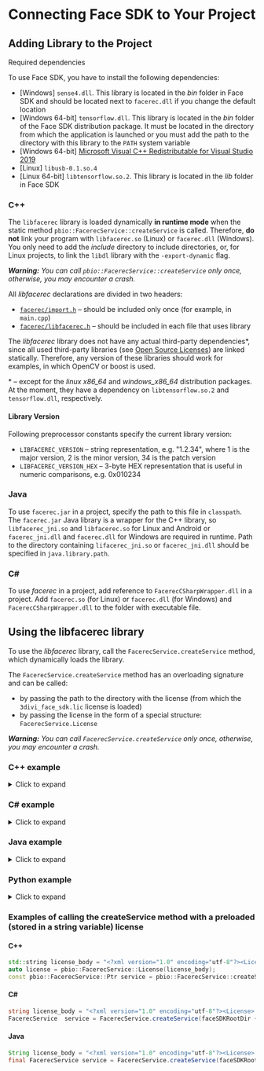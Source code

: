 # Connecting Face SDK to Your Project 

## Adding Library to the Project

Required dependencies

To use Face SDK, you have to install the following dependencies:

* [Windows] `sense4.dll`. This library is located in the *bin* folder in Face SDK and should be located next to `facerec.dll` if you change the default location
* [Windows 64-bit] `tensorflow.dll`. This library is located in the *bin* folder of the Face SDK distribution package. It must be located in the directory from which the application is launched or you must add the path to the directory with this library to the `PATH` system variable
* [Windows 64-bit] [Microsoft Visual C++ Redistributable for Visual Studio 2019](https://visualstudio.microsoft.com/downloads/)
* [Linux] `libusb-0.1.so.4`
* [Linux 64-bit] `libtensorflow.so.2`. This library is located in the *lib* folder in Face SDK

### C++ 

The `libfacerec` library is loaded dynamically **in runtime mode** when the static method `pbio::FacerecService::createService` is called. Therefore, **do not** link your program with `libfacerec.so` (Linux) or `facerec.dll` (Windows). You only need to add the *include* directory to include directories, or, for Linux projects, to link the `libdl` library with the `-export-dynamic` flag.

_**Warning:** You can call `pbio::FacerecService::createService` only once, otherwise, you may encounter a crash._

All *libfacerec* declarations are divided in two headers:

* [`facerec/import.h`](../../../include/facerec/import.h) – should be included only once (for example, in `main.cpp`)
* [`facerec/libfacerec.h`](../../../include/facerec/libfacerec.h) – should be included in each file that uses library

The *libfacerec* library does not have any actual third-party dependencies*, since all used third-party libraries (see [Open Source Licenses](../../open_source_licenses)) are linked statically. Therefore, any version of these libraries should work for examples, in which OpenCV or boost is used.

\* – except for the *linux x86_64* and *windows_x86_64* distribution packages. At the moment, they have a dependency on `libtensorflow.so.2` and` tensorflow.dll`, respectively.

#### Library Version

Following preprocessor constants specify the current library version:

* `LIBFACEREC_VERSION` – string representation, e.g. "1.2.34", where 1 is the major version, 2 is the minor version, 34 is the patch version
* `LIBFACEREC_VERSION_HEX` – 3-byte HEX representation that is useful in numeric comparisons, e.g. 0x010234

### Java

To use `facerec.jar` in a project, specify the path to this file in `classpath`. The `facerec.jar` Java library is a wrapper for the C++ library, so `libfacerec_jni.so` and `libfacerec.so` for Linux and Android or `facerec_jni.dll` and `facerec.dll` for Windows are required in runtime. Path to the directory containing `lifacerec_jni.so` or `facerec_jni.dll` should be specified in `java.library.path`.

### C#

To use *facerec* in a project, add reference to `FacerecCSharpWrapper.dll` in a project. Add `facerec.so` (for Linux) or `facerec.dll` (for Windows) and `FacerecCSharpWrapper.dll` to the folder with executable file.

## Using the libfacerec library 

To use the *libfacerec* library, call the `FacerecService.createService` method, which dynamically loads the library.

The `FacerecService.createService` method has an overloading signature and can be called:
* by passing the path to the directory with the license (from which the `3divi_face_sdk.lic` license is loaded)
* by passing the license in the form of a special structure: `FacerecService.License`

_**Warning:** You can call `FacerecService.createService` only once, otherwise, you may encounter a crash._

### C++ example
<details>
  <summary>Click to expand</summary>

```cpp
#include <iostream>
#include <exception>
#include <facerec/import.h>
#include <facerec/libfacerec.h>
int main (int argc, char** argv)
{
    try
    {
        pbio::FacerecService::Ptr service;
#ifdef _WIN32
        service = pbio::FacerecService::createService("../bin/facerec.dll", "../conf/facerec/");
#else
        service = pbio::FacerecService::createService("../lib/libfacerec.so", "../conf/facerec/");
#endif
        const pbio::Recognizer::Ptr recognizer = service->createRecognizer("method7v7_recognizer.xml");
        pbio::FacerecService::Config capturer_config("common_capturer4_fda.xml");
        capturer_config.overrideParameter("min_size", 200);
        pbio::Capturer::Ptr capturer = service->createCapturer(capturer_config);
        // ...
    }
    catch(const pbio::Error &e)
    {
        std::cerr << "facerec exception catched: '" << e.what() << "' code: " << std::hex << e.code() << std::endl;
    }
    catch(const std::exception &e)
    {
        std::cerr << "exception catched: '" << e.what() << "'" << std::endl;
    }
}
```
</details>

### C# example
<details>
  <summary>Click to expand</summary>

```cs
using System;
using VDT.FaceRecognition.SDK;
namespace Example
{
    public class Example
    {
        public static void Main(string []args)
        {
            try
            {
                String faceSDKRootDir = "/path/to/face_sdk";
                FacerecService service = FacerecService.createService(faceSDKRootDir + "/conf/facerec", "");
                Recognizer recognizer = service.createRecognizer("method7v7_recognizer.xml", true, true, false);
                FacerecService.Config capturerConfig = new FacerecService.Config("common_capturer4_fda.xml");
                capturerConfig.overrideParameter("min_size", 200);
                Capturer capturer = service.createCapturer(capturerConfig);
                
                // ...
            }
            catch (Error e)
            {
                Console.WriteLine(e.Message);
            }
            catch (Exception e)
            {
                Console.WriteLine(e.Message);
            }
        }
    }
}
```
</details>

### Java example
<details>
  <summary>Click to expand</summary>
  
```java
package example;
import java.lang.String;
import java.lang.Exception;
import com.vdt.face_recognition.sdk.FacerecService;
import com.vdt.face_recognition.sdk.Recognizer;
import com.vdt.face_recognition.sdk.Capturer;
import com.vdt.face_recognition.sdk.SDKException;
public class Example
{
    public static void main(String []args)
    {
        try
        {
            final String faceSDKRootDir = "/path/to/face_sdk";
            final FacerecService service = FacerecService.createService(faceSDKRootDir + "/lib/libfacerec.so", faceSDKRootDir + "/conf/facerec", "");
            final Recognizer recognizer = service.createRecognizer("method7v7_recognizer.xml", true, true, false);
            FacerecService.Config capturerConfig = service.new Config("common_capturer4_fda.xml");
            capturerConfig.overrideParameter("min_size", 200);
            final Capturer capturer = service.createCapturer(capturerConfig);
            
            // ...
        }
        catch (SDKException e)
        {
            System.out.println(e.getMessage());
        }
        catch (Exception e)
        {
            System.out.println(e.getMessage());
        }
    }
}
```
</details>

### Python example

<details>
  <summary>Click to expand</summary>
  
```python
from face_sdk_3divi import Config, FacerecService, Error


if __name__ == '__main__':
    try:
        face_sdk_root_dir = "path/to/face_sdk"
        service = FacerecService.create_service(face_sdk_root_dir + "/lib/libfacerec.so",     face_sdk_root_dir + "/conf/facerec")
        recognizer = service.create_recognizer("method7v7_recognizer.xml", True, True, False)
        capturer_config = Config("common_capturer4_fda.xml")
        capturer = service.create_capturer(capturer_config)

        # ...
    except Error as e:
        print(e)
```  
</details>

### Examples of calling the createService method with a preloaded (stored in a string variable) license

#### C++

```cpp
std::string license_body = "<?xml version="1.0" encoding="utf-8"?><License>........"; // contents of your license
auto license = pbio::FacerecService::License(license_body);
const pbio::FacerecService::Ptr service = pbio::FacerecService::createService("../bin/facerec.dll", "../conf/facerec/", license);
```

#### C#

```cs
string license_body = "<?xml version="1.0" encoding="utf-8"?><License>........"; // contents of your license
FacerecService  service = FacerecService.createService(faceSDKRootDir + "/conf/facerec", new FacerecService.License(license_body));
```

#### Java 

```java
String license_body = "<?xml version="1.0" encoding="utf-8"?><License>........"; // contents of your license
final FacerecService service = FacerecService.createService(faceSDKRootDir + "/lib/libfacerec.so", faceSDKRootDir + "/conf/facerec", new FacerecService.License(license_body));
```
